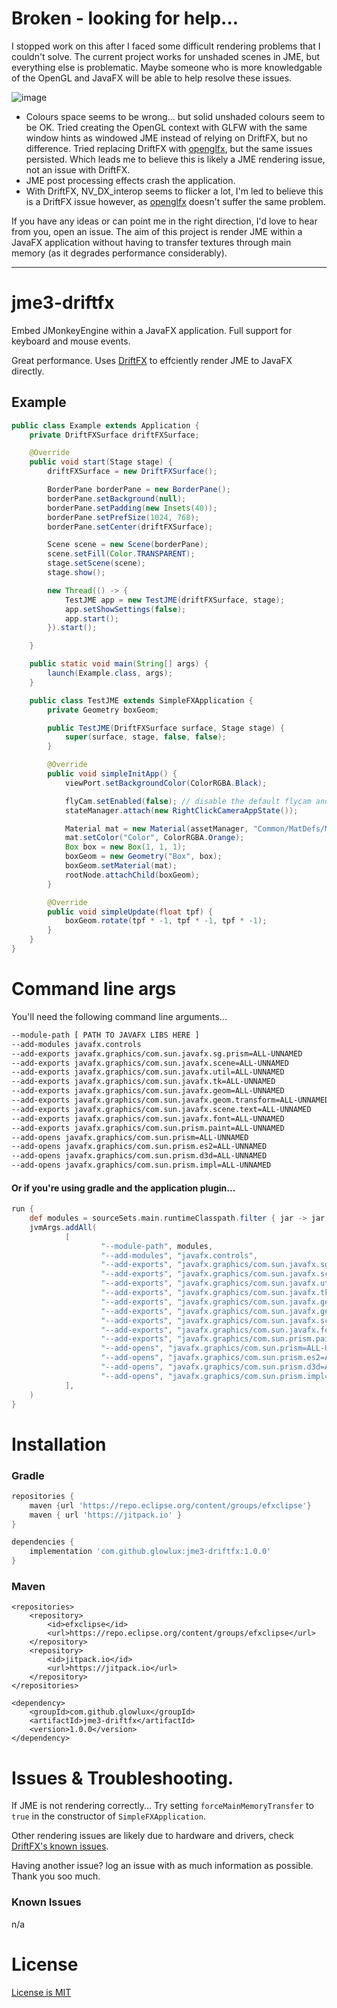 # Broken - looking for help...
I stopped work on this after I faced some difficult rendering problems that I couldn't solve. The current project works for unshaded scenes in JME, but everything else is problematic. Maybe someone who is more knowledgable of the OpenGL and JavaFX will be able to help resolve these issues. 

![image](https://user-images.githubusercontent.com/24931661/180590774-22c6e495-7fd8-4c87-bdef-488e5cf5eee9.png)

- Colours space seems to be wrong... but solid unshaded colours seem to be OK. Tried creating the OpenGL context with GLFW with the same window hints as windowed JME instead of relying on DriftFX, but no difference. Tried replacing DriftFX with [openglfx](https://github.com/husker-dev/openglfx), but the same issues persisted. Which leads me to believe this is likely a JME rendering issue, not an issue with DriftFX. 
- JME post processing effects crash the application. 
- With DriftFX, NV_DX_interop seems to flicker a lot, I'm led to believe this is a DriftFX issue however, as [openglfx](https://github.com/husker-dev/openglfx) doesn't suffer the same problem.

If you have any ideas or can point me in the right direction, I'd love to hear from you, open an issue. 
The aim of this project is render JME within a JavaFX application without having to transfer textures through main memory (as it degrades performance considerably).

---

# jme3-driftfx

Embed JMonkeyEngine within a JavaFX application. Full support for keyboard and mouse events.  

Great performance. Uses [DriftFX](https://github.com/eclipse-efx/efxclipse-drift) to effciently render JME to JavaFX directly.

## Example
```java
public class Example extends Application {
    private DriftFXSurface driftFXSurface;

    @Override
    public void start(Stage stage) {
        driftFXSurface = new DriftFXSurface();

        BorderPane borderPane = new BorderPane();
        borderPane.setBackground(null);
        borderPane.setPadding(new Insets(40));
        borderPane.setPrefSize(1024, 768);
        borderPane.setCenter(driftFXSurface);

        Scene scene = new Scene(borderPane);
        scene.setFill(Color.TRANSPARENT);
        stage.setScene(scene);
        stage.show();

        new Thread(() -> {
            TestJME app = new TestJME(driftFXSurface, stage);
            app.setShowSettings(false);
            app.start();
        }).start();

    }

    public static void main(String[] args) {
        launch(Example.class, args);
    }

    public class TestJME extends SimpleFXApplication {
        private Geometry boxGeom;

        public TestJME(DriftFXSurface surface, Stage stage) {
            super(surface, stage, false, false);
        }

        @Override
        public void simpleInitApp() {
            viewPort.setBackgroundColor(ColorRGBA.Black);

            flyCam.setEnabled(false); // disable the default flycam and replace it with a cam that does not lock the camera instantly.
            stateManager.attach(new RightClickCameraAppState());

            Material mat = new Material(assetManager, "Common/MatDefs/Misc/Unshaded.j3md");
            mat.setColor("Color", ColorRGBA.Orange);
            Box box = new Box(1, 1, 1);
            boxGeom = new Geometry("Box", box);
            boxGeom.setMaterial(mat);
            rootNode.attachChild(boxGeom);
        }

        @Override
        public void simpleUpdate(float tpf) {
            boxGeom.rotate(tpf * -1, tpf * -1, tpf * -1);
        }
    }
}
```
# Command line args
You'll need the following command line arguments...
```bash
--module-path [ PATH TO JAVAFX LIBS HERE ]
--add-modules javafx.controls
--add-exports javafx.graphics/com.sun.javafx.sg.prism=ALL-UNNAMED 
--add-exports javafx.graphics/com.sun.javafx.scene=ALL-UNNAMED 
--add-exports javafx.graphics/com.sun.javafx.util=ALL-UNNAMED 
--add-exports javafx.graphics/com.sun.javafx.tk=ALL-UNNAMED 
--add-exports javafx.graphics/com.sun.javafx.geom=ALL-UNNAMED 
--add-exports javafx.graphics/com.sun.javafx.geom.transform=ALL-UNNAMED 
--add-exports javafx.graphics/com.sun.javafx.scene.text=ALL-UNNAMED 
--add-exports javafx.graphics/com.sun.javafx.font=ALL-UNNAMED 
--add-exports javafx.graphics/com.sun.prism.paint=ALL-UNNAMED 
--add-opens javafx.graphics/com.sun.prism=ALL-UNNAMED
--add-opens javafx.graphics/com.sun.prism.es2=ALL-UNNAMED 
--add-opens javafx.graphics/com.sun.prism.d3d=ALL-UNNAMED 
--add-opens javafx.graphics/com.sun.prism.impl=ALL-UNNAMED
```

#### Or if you're using gradle and the application plugin...
```gradle
run {
    def modules = sourceSets.main.runtimeClasspath.filter { jar -> jar.getName().contains('javafx-') } .getAsPath()
    jvmArgs.addAll(
            [
                    "--module-path", modules,
                    "--add-modules", "javafx.controls",
                    "--add-exports", "javafx.graphics/com.sun.javafx.sg.prism=ALL-UNNAMED",
                    "--add-exports", "javafx.graphics/com.sun.javafx.scene=ALL-UNNAMED",
                    "--add-exports", "javafx.graphics/com.sun.javafx.util=ALL-UNNAMED",
                    "--add-exports", "javafx.graphics/com.sun.javafx.tk=ALL-UNNAMED",
                    "--add-exports", "javafx.graphics/com.sun.javafx.geom=ALL-UNNAMED",
                    "--add-exports", "javafx.graphics/com.sun.javafx.geom.transform=ALL-UNNAMED",
                    "--add-exports", "javafx.graphics/com.sun.javafx.scene.text=ALL-UNNAMED",
                    "--add-exports", "javafx.graphics/com.sun.javafx.font=ALL-UNNAMED",
                    "--add-exports", "javafx.graphics/com.sun.prism.paint=ALL-UNNAMED",
                    "--add-opens", "javafx.graphics/com.sun.prism=ALL-UNNAMED",
                    "--add-opens", "javafx.graphics/com.sun.prism.es2=ALL-UNNAMED",
                    "--add-opens", "javafx.graphics/com.sun.prism.d3d=ALL-UNNAMED",
                    "--add-opens", "javafx.graphics/com.sun.prism.impl=ALL-UNNAMED",
            ],
    )
}
```

# Installation
### Gradle
```gradle
repositories {
	maven {url 'https://repo.eclipse.org/content/groups/efxclipse'}
	maven { url 'https://jitpack.io' }
}

dependencies {
	implementation 'com.github.glowlux:jme3-driftfx:1.0.0'
}
```

### Maven
```maven
<repositories>
	<repository>
		<id>efxclipse</id>
		<url>https://repo.eclipse.org/content/groups/efxclipse</url>
	</repository>
	<repository>
		<id>jitpack.io</id>
		<url>https://jitpack.io</url>
	</repository>
</repositories>
 
<dependency>
	<groupId>com.github.glowlux</groupId>
	<artifactId>jme3-driftfx</artifactId>
	<version>1.0.0</version>
</dependency>
 ```
 
 # Issues & Troubleshooting. 
 If JME is not rendering correctly... Try setting ``forceMainMemoryTransfer`` to ``true`` in the constructor of ``SimpleFXApplication``. 
 
 Other rendering issues are likely due to hardware and drivers, check [DriftFX's known issues](https://github.com/eclipse-efx/efxclipse-drift#known-issues).
 
Having another issue? log an issue with as much information as possible. Thank you soo much. 

### Known Issues
n/a
 
# License 
[License is MIT](https://github.com/glowlux/jme3-driftfx/blob/main/LICENSE)

 


